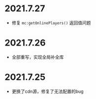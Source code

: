 # 2021.7.27

- 修复
```mc:getOnlinePlayers()```
返回值问题

# 2021.7.26

- 全部重写，实现全局补全库

# 2021.7.25

- 更换了cdn源，修复了无法配置的bug
